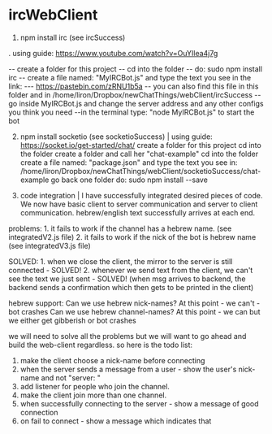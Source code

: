 # ircWebClient
1. npm install irc (see ircSuccess)

. using guide: https://www.youtube.com/watch?v=OuYIlea4j7g

-- create a folder for this project
-- cd into the folder
-- do: sudo npm install irc
-- create a file named: "MyIRCBot.js" and type the text you see in the link:
--- https://pastebin.com/zRNU1b5a
-- you can also find this file in this folder and in /home/liron/Dropbox/newChatThings/webClient/ircSuccess
--go inside MyIRCBot.js and change the server address and any other configs you think you need
--in the terminal type: "node MyIRCBot.js" to start the bot


2. npm install socketio (see socketioSuccess)	| 
   using guide: https://socket.io/get-started/chat/
	create a folder for this project
	cd into the folder
	create a folder and call her "chat-example"
	cd into the folder
	create a file named: "package.json" and type the text you see in:
		/home/liron/Dropbox/newChatThings/webClient/socketioSuccess/chat-example
	go back one folder
	do: sudo npm install --save
	
	
3. code integration				| 
   I have successfully integrated desired pieces of code.
   We now have basic client to server communication and server to client communication.
   hebrew/english text successfully arrives at each end.

problems:
	1. it fails to work if the channel has a hebrew name. (see integratedV2.js file)
	2. it fails to work if the nick of the bot is hebrew name (see integratedV3.js file)

SOLVED:
        1. when we close the client, the mirror to the server is still connected - SOLVED!
	2. whenever we send text from the client, we can't see the text
	   we just sent - SOLVED! (when msg arrives to backend, the backend sends a confirmation
	   which then gets to be printed in the client)

hebrew support:
	Can we use hebrew nick-names? At this point - we can't - bot crashes
	Can we use hebrew channel-names? At this point - we can but we either get gibberish or bot crashes

we will need to solve all the problems but we will want to go ahead and build the web-client regardless.
so here is the todo list:
1. make the client choose a nick-name before connecting
2. when the server sends a message from a user - show the user's nick-name and not "server: "
3. add listener for people who join the channel.
4. make the client join more than one channel.
5. when successfully connecting to the server - show a message of good connection
6. on fail to connect - show a message which indicates that
